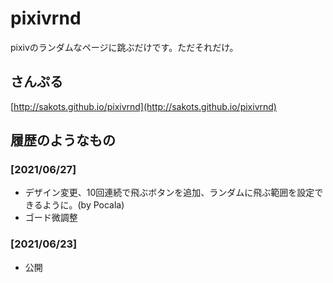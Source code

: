 # pixivrnd

pixivのランダムなページに跳ぶだけです。ただそれだけ。

## さんぷる

[http://sakots.github.io/pixivrnd](http://sakots.github.io/pixivrnd)

## 履歴のようなもの

### [2021/06/27]

- デザイン変更、10回連続で飛ぶボタンを追加、ランダムに飛ぶ範囲を設定できるように。(by Pocala)
- ゴード微調整

### [2021/06/23]

- 公開
